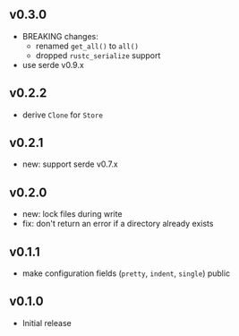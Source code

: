## v0.3.0

- BREAKING changes:
  - renamed `get_all()` to `all()`
  - dropped `rustc_serialize` support
- use serde v0.9.x

## v0.2.2

- derive `Clone` for `Store`

## v0.2.1

- new: support serde v0.7.x

## v0.2.0

- new: lock files during write
- fix: don't return an error if a directory already exists

## v0.1.1

- make configuration fields (`pretty`, `indent`, `single`) public

## v0.1.0

- Initial release
